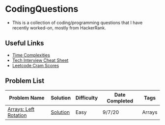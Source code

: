 # CodingQuestions
- This is a collection of coding/programming questions that I have recently worked-on, mostly from HackerRank.

## Useful Links
- [Time Complexities](https://adrianmejia.com/most-popular-algorithms-time-complexity-every-programmer-should-know-free-online-tutorial-course/)
- [Tech Interview Cheat Sheet](https://github.com/TSiege/Tech-Interview-Cheat-Sheet/blob/master/README.md)
- [Leetcode Cram Scores](https://jeremyaguilon.me/blog/ranking_interview_questions_by_cram_score)

## Problem List
| Problem Name | Solution | Difficulty | Date Completed | Tags |
| --- | --- | --- | --- | --- |
| [Arrays: Left Rotation]() | [Solution](ArraysLeftRotation.py) | Easy | 9/7/20 | Arrays |
